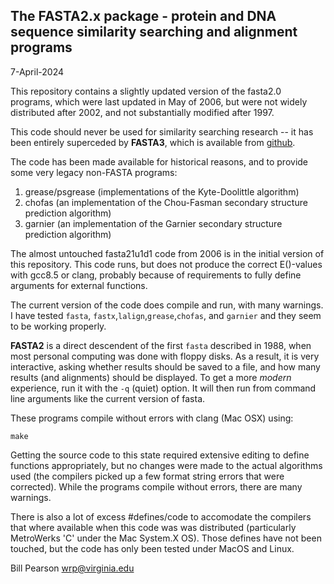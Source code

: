 
## The FASTA2.x package - protein and DNA sequence similarity searching and alignment programs

7-April-2024

This repository contains a slightly updated version of the fasta2.0
programs, which were last updated in May of 2006, but were not widely
distributed after 2002, and not substantially modified after 1997.

This code should never be used for similarity searching research -- it
has been entirely superceded by **FASTA3**, which is available from
[github](https://github.com/wrpearson/fasta36).

The code has been made available for historical reasons, and to
provide some very legacy non-FASTA programs:

1. grease/psgrease (implementations of the Kyte-Doolittle algorithm)
2. chofas (an implementation of the Chou-Fasman secondary structure prediction algorithm)
3. garnier (an implementation of the Garnier secondary structure prediction algorithm)

The almost untouched fasta21u1d1 code from 2006 is in the initial
version of this repository.  This code runs, but does not produce the
correct E()-values with gcc8.5 or clang, probably because of
requirements to fully define arguments for external functions.

The current version of the code does compile and run, with many
warnings.  I have tested `fasta`, `fastx`,`lalign`,`grease`,`chofas`,
and `garnier` and they seem to be working properly.

**FASTA2** is a direct descendent of the first `fasta` described in
1988, when most personal computing was done with floppy disks.  As a
result, it is very interactive, asking whether results should be saved
to a file, and how many results (and alignments) should be displayed.
To get a more *modern* experience, run it with the `-q` (quiet)
option.  It will then run from command line arguments like the current
version of fasta.

These programs compile without errors with clang (Mac OSX) using:
```
make
```

Getting the source code to this state required extensive editing to
define functions appropriately, but no changes were made to the actual
algorithms used (the compilers picked up a few format string errors
that were corrected).  While the programs compile without errors,
there are many warnings.

There is also a lot of excess #defines/code to accomodate the
compilers that where available when this code was was distributed
(particularly MetroWerks 'C' under the Mac System.X OS).  Those
defines have not been touched, but the code has only been tested under
MacOS and Linux.

Bill Pearson
wrp@virginia.edu
